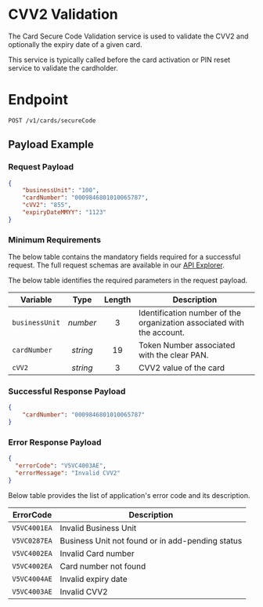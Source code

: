 # CVV2 Validation

The Card Secure Code Validation service is used to validate the CVV2  and optionally the expiry date of a given card. 

This service is typically called before the card activation or PIN reset service to validate the cardholder.

# Endpoint
`POST /v1/cards/secureCode`


## Payload Example

### Request Payload

```json
{
    "businessUnit": "100",
    "cardNumber": "0009846801010065787",
    "cVV2": "855",
    "expiryDateMMYY": "1123"
}
```

### Minimum Requirements
The below table contains the mandatory fields required for a successful request. The full request schemas are available in our [API Explorer](../api/?type=patch&path=/v1/card/activate).

The below table identifies the required parameters in the request payload.

| Variable | Type | Length | Description |
| -------- | :--: | :------------: | ------------------ |
| `businessUnit` | *number* | 3 | Identification number of the organization associated with the account. |
| `cardNumber` | *string* | 19 | Token Number associated with the clear PAN. | 
| `cVV2` | *string* | 3 | CVV2 value of the card |



### Successful Response Payload

```json
{
    "cardNumber": "0009846801010065787"
}
```

### Error Response Payload

```json
{
  "errorCode": "V5VC4003AE",
  "errorMessage": "Invalid CVV2"  
}
```
Below table provides the list of application's error code and its description. 

| ErrorCode |  Description |
| --------  | ------------------ |
|`V5VC4001EA` |	Invalid Business Unit|
|`V5VC0287EA` |	Business Unit not found or in add-pending status|
|`V5VC4002EA` |	Invalid Card number|
|`V5VC4002EA` |	Card number not found |
|`V5VC4004AE` |	Invalid expiry date|
|`V5VC4003AE` |	Invalid CVV2 |
